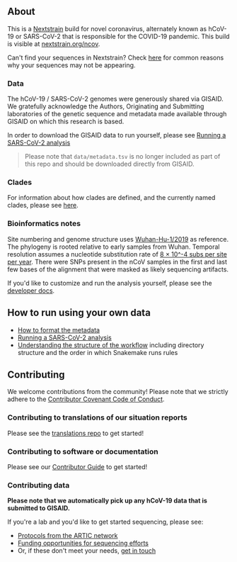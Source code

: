 ## About  

This is a [Nextstrain](https://nextstrain.org) build for novel coronavirus, alternately known as hCoV-19 or SARS-CoV-2 that is responsible for the COVID-19 pandemic. This build is visible at [nextstrain.org/ncov](https://nextstrain.org/ncov).

Can't find your sequences in Nextstrain? Check [here](./docs/data_faq.md) for common reasons why your sequences may not be appearing.

### Data

The hCoV-19 / SARS-CoV-2 genomes were generously shared via GISAID. We gratefully acknowledge the Authors, Originating and Submitting laboratories of the genetic sequence and metadata made available through GISAID on which this research is based.

In order to download the GISAID data to run yourself, please see [Running a SARS-CoV-2 analysis](./docs/running_old.md)

> Please note that `data/metadata.tsv` is no longer included as part of this repo and should be downloaded directly from GISAID.

### Clades

For information about how clades are defined, and the currently named clades, please see [here](./docs/clades.md).

### Bioinformatics notes

Site numbering and genome structure uses [Wuhan-Hu-1/2019](https://www.ncbi.nlm.nih.gov/nuccore/MN908947) as reference. The phylogeny is rooted relative to early samples from Wuhan. Temporal resolution assumes a nucleotide substitution rate of [8 &times; 10^-4 subs per site per year](http://virological.org/t/phylodynamic-analysis-176-genomes-6-mar-2020/356). There were SNPs present in the nCoV samples in the first and last few bases of the alignment that were masked as likely sequencing artifacts.

If you'd like to customize and run the analysis yourself, please see the [developer docs](./DEV_DOCS.md).

## How to run using your own data

  - [How to format the metadata](./docs/metadata.md)
  - [Running a SARS-CoV-2 analysis](./docs/running_old.md)
  - [Understanding the structure of the workflow](./docs/workflow_structure.md) including directory structure and the order in which Snakemake runs rules

## Contributing

We welcome contributions from the community! Please note that we strictly adhere to the [Contributor Covenant Code of Conduct](https://github.com/nextstrain/.github/blob/master/CODE_OF_CONDUCT.md).

### Contributing to translations of our situation reports  
Please see the [translations repo](https://github.com/nextstrain/translations) to get started!

### Contributing to software or documentation   
Please see our [Contributor Guide](https://github.com/nextstrain/.github/blob/master/CONTRIBUTING.md) to get started!

### Contributing data  
**Please note that we automatically pick up any hCoV-19 data that is submitted to GISAID.**  

If you're a lab and you'd like to get started sequencing, please see:  
* [Protocols from the ARTIC network](https://www.protocols.io/groups/artic/publications)  
* [Funding opportunities for sequencing efforts](https://twitter.com/firefoxx66/status/1242147905768751106)  
* Or, if these don't meet your needs, [get in touch](mailto:hello@nextstrain.org)  
